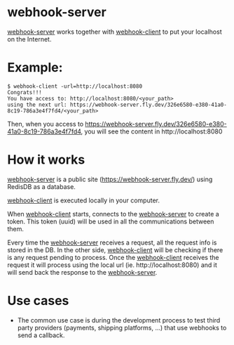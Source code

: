 # webhook-server

[webhook-server][] works together with [webhook-client][] to put your localhost on the Internet.

# Example:

```console
$ webhook-client -url=http://localhost:8080
Congrats!!!
You have access to: http://localhost:8080/<your_path>
using the next url: https://webhook-server.fly.dev/326e6580-e380-41a0-8c19-786a3e4f7fd4/<your_path>
```

Then, when you access to https://webhook-server.fly.dev/326e6580-e380-41a0-8c19-786a3e4f7fd4, you will see the content in http://localhost:8080



# How it works
[webhook-server][] is a public site (https://webhook-server.fly.dev/) using RedisDB as a database.

[webhook-client][] is executed locally in your computer.

When [webhook-client][] starts, connects to the [webhook-server][] to create a token. This token (uuid) will be used in all the communications between them.

Every time the [webhook-server][] receives a request, all the request info is stored in the DB. In the other side, [webhook-client][] will be checking if there is any request pending to process. Once the [webhook-client][] receives the request it will process using the local url (ie. http://localhost:8080) and it will send back the response to the [webhook-server][].

# Use cases
- The common use case is during the development process to test third party providers (payments, shipping platforms, ...) that use webhooks to send a callback.


[webhook-server]: https://github.com/xegea/webhook_server
[webhook-client]: https://github.com/xegea/webhook_client
